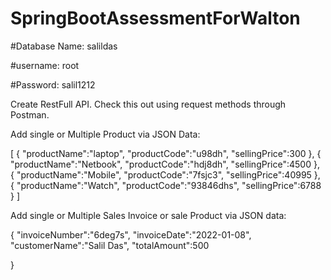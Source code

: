 # SpringBootAssessmentForWalton

#Database Name: salildas

#username: root

#Password: salil1212

Create RestFull API. Check this out using request methods through Postman.

Add single or Multiple Product via JSON Data:

[
{
"productName":"laptop",
"productCode":"u98dh",
"sellingPrice":300
},
{
"productName":"Netbook",
"productCode":"hdj8dh",
"sellingPrice":4500
},
{
"productName":"Mobile",
"productCode":"7fsjc3",
"sellingPrice":40995
},
{
"productName":"Watch",
"productCode":"93846dhs",
"sellingPrice":6788
}
]

Add single or Multiple Sales Invoice or sale Product via JSON data:

{
"invoiceNumber":"6deg7s",
"invoiceDate":"2022-01-08",
"customerName":"Salil Das",
"totalAmount":500

}
